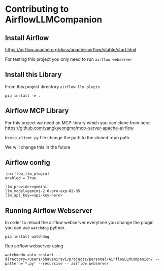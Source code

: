 # Contributing to AirflowLLMCompanion

## Install Airflow

https://airflow.apache.org/docs/apache-airflow/stable/start.html

For testing this project you only need to run `airflow webserver`

## Install this Library

From this project directory `airflow_llm_plugin`

```
pip install -e .
```

## Airflow MCP Library

For this project we need an MCP library which you can clone from here
https://github.com/yangkyeongmo/mcp-server-apache-airflow

In `mcp_client.py` file change the path to the cloned repo path.

We will change this in the future

## Airflow config

```
[airflow_llm_plugin]
enabled = True

llm_provider=gemini
llm_model=gemini-2.0-pro-exp-02-05
llm_api_key=<api-key-here>
```

## Running Airflow Webserver 

In order to reload the airflow webserver everytime you change the plugin you can use `watchdog` python.

```
pip install watchdog
```

Run airflow webserver using

```
watchmedo auto-restart --directory=/Users/bhavaniravi/projects/personal/AirflowLLMCompanion/ --pattern='*.py' --recursive -- airflow webserver
```
